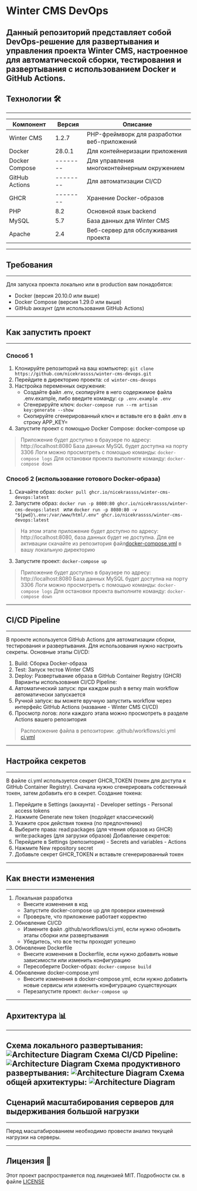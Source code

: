 # Winter CMS DevOps
Данный репозиторий представляет собой DevOps-решение для развертывания и управления проекта Winter CMS, настроенное для автоматической сборки, тестирования и развертывания с использованием Docker и GitHub Actions. 
---
## Технологии 🛠
---
| Компонент     | Версия | Описание                                    |
|---------------|--------|---------------------------------------------|
|Winter CMS     | 1.2.7  | PHP-фреймворк для разработки веб-приложений |
|Docker         | 28.0.1 | Для контейнеризации приложения              | 
|Docker Compose |--------| Для управления многоконтейнерным окружением |
|GitHub Actions |--------| Для автоматизации CI/CD                     |
|GHCR           |--------| Хранение Docker-образов                     |
|PHP            | 8.2    | Основной язык backend                       |
|MySQL          | 5.7    | База данных для Winter CMS                  |
|Apache         | 2.4    | Веб-сервер для обслуживания проекта         |
---
## Требования 
---
Для запуска проекта локально или в production вам понадобятся:
- Docker (версия 20.10.0 или выше)
- Docker Compose (версия 1.29.0 или выше)
- GitHub аккаунт (для использования GitHub Actions)
---
## Как запустить проект
---
### Способ 1 
1. Клонируйте репозиторий на ваш компьютер: ```git clone https://github.com/nicekrassss/winter-cms-devops.git```
2. Перейдите в директорию проекта: ```cd winter-cms-devops```
3. Настройка переменных окружения:
    - Создайте файл .env, скопируйте в него содержимое файла .env.example, либо введите команду: ```cp .env.example .env```
    - Сгенерируйте ключ: ```docker-compose run --rm artisan key:generate --show```
    - Скопируйте сгенерированный ключ и вставьте его в файл .env в строку APP_KEY=
4. Запустите проект с помощью Docker Compose:
 docker-compose up
> Приложение будет доступно в браузере по адресу: http://localhost:8080
> База данных MySQL будет доступна на порту 3306
> Логи можно просмотреть с помощью команды: ```docker-compose logs```
> Для остановки проекта выполните команду: ```docker-compose down```
### Способ 2 (использование готового Docker-образа)
1. Скачайте образ: ```docker pull ghcr.io/nicekrassss/winter-cms-devops:latest```
2. Запустите образ: ```docker run -p 8080:80 ghcr.io/nicekrassss/winter-cms-devops:latest ``` или ```docker run -p 8080:80 -v "${pwd}\.env:/var/www/html/.env" ghcr.io/nicekrassss/winter-cms-devops:latest```
> На этом этапе приложение будет доступно по адресу: http://localhost:8080, база данных будет не доступна. Для ее активации скачайте из репозитория файл[docker-compose.yml](docker-compose.yml) в вашу локальную директорию
3. Запустите проект: ```docker-compose up```
> Приложение будет доступно в браузере по адресу: http://localhost:8080
> База данных MySQL будет доступна на порту 3306
> Логи можно просмотреть с помощью команды: ```docker-compose logs```
> Для остановки проекта выполните команду: ```docker-compose down```
---
## CI/CD Pipeline
---
В проекте используется GitHub Actions для автоматизации сборки, тестирования и развертывания. Для использования нужно настроить секреты. Основные этапы CI/CD:
1. Build: Сборка Docker-образа
2. Test: Запуск тестов Winter CMS
3. Deploy: Развертывание образа в GitHub Container Registry (GHCR)
Варианты использования CI/CD Pipeline:
1. Автоматический запуск: при каждом push в ветку main workflow автоматически запускается
2. Ручной запуск: вы можете вручную запустить workflow через интерфейс GitHub Actions (название - Winter CMS CI/CD)
3. Просмотр логов: логи каждого этапа можно просмотреть в разделе Actions вашего репозитория
> Расположение файла в репозитории: .github/workflows/ci.yml [ci.yml](.github/workflows/ci.yml)
---
## Настройка секретов
---
В файле ci.yml используется секрет GHCR_TOKEN (токен для доступа к GitHub Container Registry). Сначала нужно сгенерировать собственный токен, затем добавить его в секрет.
Создание токена:
1. Перейдите в Settings (аккаунта) - Developer settings - Personal access tokens
2. Нажмите Generate new token (подойдет классический)
3. Укажите срок действия токена (по предпочтению)
4. Выберите права: 
    read:packages (для чтения образов из GHCR)
    write:packages (для загрузки образов)
Добавление секретов:
1. Перейдите в Settings (репозитория) - Secrets and variables - Actions
2. Нажмите New repository secret
3. Добавьте секрет GHCR_TOKEN и вставьте сгенерированный токен
---
## Как внести изменения
---
1. Локальная разработка
    - Внесите изменения в код
    - Запустите docker-compose up для проверки изменений
    - Проверьте, что приложение работает корректно
2. Обновление CI/CD
    - Измените файл .github/workflows/ci.yml, если нужно обновить этапы сборки или развертывания
    - Убедитесь, что все тесты проходят успешно
3. Обновление Dockerfile
    - Внесите изменения в Dockerfile, если нужно добавить новые зависимости или изменить конфигурацию
    - Пересоберите Docker-образ: ```docker-compose build```
4. Обновление docker-compose.yml
    - Внесите изменения в docker-compose.yml, если нужно добавить новые сервисы или изменить конфигурацию существующих
    - Перезапустите проект: ```docker-compose up```
---
## Архитектура 📊
---
Схема локального развертывания:
![Architecture Diagram](images/local.png)
Схема CI/CD Pipeline: 
![Architecture Diagram](images/ci_cd.png)
Схема продуктивного развертывания:
![Architecture Diagram](images/prod.png)
Схема общей архитектуры:
![Architecture Diagram](images/all.png)
---
## Сценарий масштабирования серверов для выдерживания большой нагрузки
---
Перед масштабированием необходимо провести анализ текущей нагрузки на серверы.

---
## Лицензия 📜
Этот проект распространяется под лицензией MIT. Подробности см. в файле [LICENSE](LICENSE)